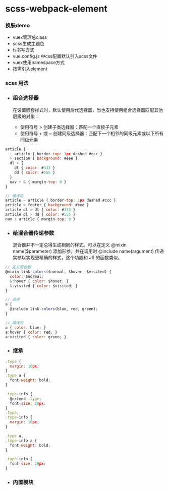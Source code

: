 # scss-webpack-element

### 换肤demo
* vuex管理总class
* scss生成主题色
* ts书写方式
* vue.config.js 中css配置默认引入scss文件
* vuex使用namespace方式
* 按需引入element


### scss 用法

* ### 组合选择器
    在设置嵌套样式时，默认使用后代选择器，当也支持使用组合选择器匹配其他层级的对象：

    - 使用符号 > 创建子类选择器：匹配一个直接子元素
    - 使用符号 + 或 ~ 创建同级选择器：匹配下一个相邻的同级元素或以下所有同级元素

``` javascript
article {
  ~ article { border-top: 1px dashed #ccc }
  > section { background: #eee }
  dl > {
    dt { color: #333 }
    dd { color: #555 }
  }
  nav + & { margin-top: 0 }
}

// 编译后
article ~ article { border-top: 1px dashed #ccc }
article > footer { background: #eee }
article dl > dt { color: #333 }
article dl > dd { color: #555 }
nav + article { margin-top: 0 }

```

* ### 给混合器传递参数
    混合器并不一定总得生成相同的样式。可以在定义 @mixin name($parameter) 添加形参，并在调用时 @include name(argument) 传递实参以实现更精确的样式，这个功能和 JS 的函数类似。

``` javascript
// 定义混合器
@mixin link-colors($normal, $hover, $visited) {
  color: $normal;
  &:hover { color: $hover; }
  &:visited { color: $visited; }
}

// 调用
a {
  @include link-colors(blue, red, green);
}

// 编译后
a { color: blue; }
a:hover { color: red; }
a:visited { color: green; }
```

* ### 继承

``` javascript
.type {
  margin: 10px;
}
.type a {
  font-weight: bold;
}

.type-info {
  @extend .type;
  font-size: 20px;
}
.type,
.type-info {
  margin: 10px;
}

.type a,
.type-info a {
  font-weight: bold;
}

.type-info {
  font-size: 20px;
}
```

* ### 内置模块